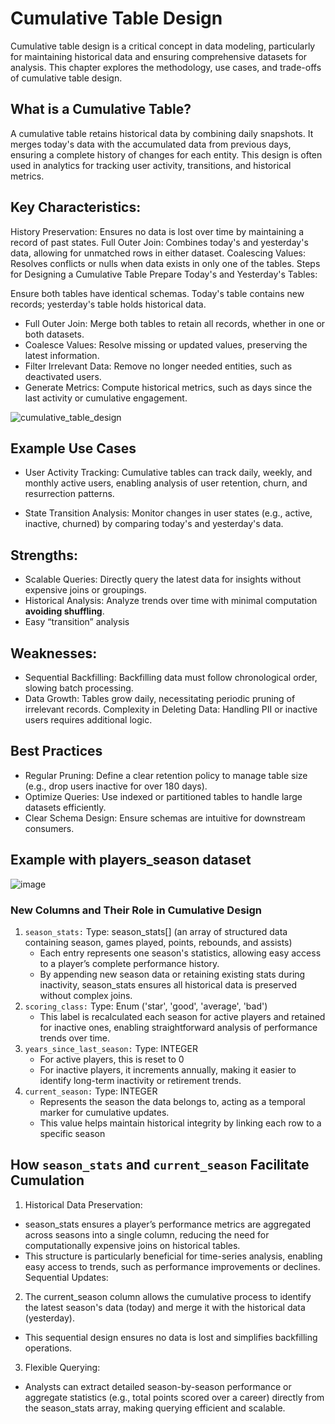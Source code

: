 # Cumulative Table Design
Cumulative table design is a critical concept in data modeling, particularly for maintaining historical data and ensuring comprehensive datasets for analysis. This chapter explores the methodology, use cases, and trade-offs of cumulative table design.

## What is a Cumulative Table?
A cumulative table retains historical data by combining daily snapshots. It merges today's data with the accumulated data from previous days, ensuring a complete history of changes for each entity. This design is often used in analytics for tracking user activity, transitions, and historical metrics.

## Key Characteristics:
History Preservation: Ensures no data is lost over time by maintaining a record of past states.
Full Outer Join: Combines today's and yesterday's data, allowing for unmatched rows in either dataset.
Coalescing Values: Resolves conflicts or nulls when data exists in only one of the tables.
Steps for Designing a Cumulative Table
Prepare Today's and Yesterday's Tables:

Ensure both tables have identical schemas.
Today's table contains new records; yesterday's table holds historical data.
- Full Outer Join: Merge both tables to retain all records, whether in one or both datasets.
- Coalesce Values: Resolve missing or updated values, preserving the latest information.
- Filter Irrelevant Data: Remove no longer needed entities, such as deactivated users.
- Generate Metrics: Compute historical metrics, such as days since the last activity or cumulative engagement.

![cumulative_table_design](https://github.com/user-attachments/assets/44571697-3e27-43b5-b5e1-9934e0a93373)

  
## Example Use Cases
- User Activity Tracking: Cumulative tables can track daily, weekly, and monthly active users, enabling analysis of user retention, churn, and resurrection patterns.

- State Transition Analysis: Monitor changes in user states (e.g., active, inactive, churned) by comparing today's and yesterday's data.

## Strengths:
- Scalable Queries: Directly query the latest data for insights without expensive joins or groupings.
- Historical Analysis: Analyze trends over time with minimal computation **avoiding shuffling**.
- Easy “transition” analysis
## Weaknesses:
- Sequential Backfilling: Backfilling data must follow chronological order, slowing batch processing.
- Data Growth: Tables grow daily, necessitating periodic pruning of irrelevant records. Complexity in Deleting Data: Handling PII or inactive users requires additional logic.

## Best Practices
- Regular Pruning: Define a clear retention policy to manage table size (e.g., drop users inactive for over 180 days).
- Optimize Queries: Use indexed or partitioned tables to handle large datasets efficiently.
- Clear Schema Design: Ensure schemas are intuitive for downstream consumers.

## Example with players_season dataset
![image](https://github.com/user-attachments/assets/3cc224b3-b312-43ae-b560-46467ba099c3)

### New Columns and Their Role in Cumulative Design
1. `season_stats:` Type: season_stats[] (an array of structured data containing season, games played, points, rebounds, and assists)
   - Each entry represents one season's statistics, allowing easy access to a player’s complete performance history.
   - By appending new season data or retaining existing stats during inactivity, season_stats ensures all historical data is preserved without complex joins.
2. `scoring_class:` Type: Enum ('star', 'good', 'average', 'bad')
   - This label is recalculated each season for active players and retained for inactive ones, enabling straightforward analysis of performance trends over time.
3. `years_since_last_season:` Type: INTEGER
   - For active players, this is reset to 0
   - For inactive players, it increments annually, making it easier to identify long-term inactivity or retirement trends.
4. `current_season:` Type: INTEGER
   - Represents the season the data belongs to, acting as a temporal marker for cumulative updates.
   - This value helps maintain historical integrity by linking each row to a specific season

## How `season_stats` and `current_season` Facilitate Cumulation
1. Historical Data Preservation:
- season_stats ensures a player’s performance metrics are aggregated across seasons into a single column, reducing the need for computationally expensive joins on historical tables.
- This structure is particularly beneficial for time-series analysis, enabling easy access to trends, such as performance improvements or declines.
Sequential Updates:

2. The current_season column allows the cumulative process to identify the latest season's data (today) and merge it with the historical data (yesterday).
- This sequential design ensures no data is lost and simplifies backfilling operations.

3. Flexible Querying:
- Analysts can extract detailed season-by-season performance or aggregate statistics (e.g., total points scored over a career) directly from the season_stats array, making querying efficient and scalable.


